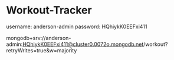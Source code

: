 # Workout-Tracker

username: anderson-admin
password: HQhiykK0EEFxi411

mongodb+srv://anderson-admin:HQhiykK0EEFxi411@cluster0.0072o.mongodb.net/workout?retryWrites=true&w=majority